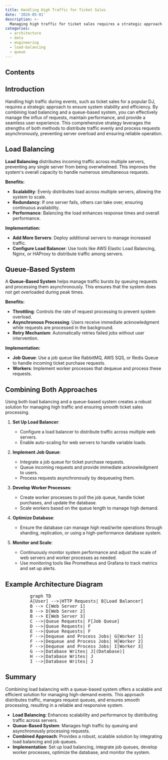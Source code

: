 ```yaml
---
title: Handling High Traffic for Ticket Sales
date: '2024-05-01'
description: >-
  Managing high traffic for ticket sales requires a strategic approach. By combining load balancing and queue-based systems, you can ensure that the system remains responsive and efficient, even under heavy loads. This method provides a scalable and reliable way to handle large volumes of user requests during peak times.
categories:
  - architecture
  - data
  - engineering
  - load-balancing
  - queue
---
```


## Contents

## Introduction

Handling high traffic during events, such as ticket sales for a popular DJ, requires a strategic approach to ensure system stability and efficiency. By combining load balancing and a queue-based system, you can effectively manage the influx of requests, maintain performance, and provide a seamless user experience. This comprehensive strategy leverages the strengths of both methods to distribute traffic evenly and process requests asynchronously, preventing server overload and ensuring reliable operation.

## Load Balancing

**Load Balancing** distributes incoming traffic across multiple servers, preventing any single server from being overwhelmed. This improves the system's overall capacity to handle numerous simultaneous requests.

**Benefits:**

- **Scalability**: Evenly distributes load across multiple servers, allowing the system to scale.
- **Redundancy**: If one server fails, others can take over, ensuring continuous availability.
- **Performance**: Balancing the load enhances response times and overall performance.

**Implementation:**

- **Add More Servers**: Deploy additional servers to manage increased traffic.
- **Configure Load Balancer**: Use tools like AWS Elastic Load Balancing, Nginx, or HAProxy to distribute traffic among servers.

## Queue-Based System

A **Queue-Based System** helps manage traffic bursts by queuing requests and processing them asynchronously. This ensures that the system does not get overloaded during peak times.

**Benefits:**

- **Throttling**: Controls the rate of request processing to prevent system overload.
- **Asynchronous Processing**: Users receive immediate acknowledgment while requests are processed in the background.
- **Retry Mechanism**: Automatically retries failed jobs without user intervention.

**Implementation:**

- **Job Queue**: Use a job queue like RabbitMQ, AWS SQS, or Redis Queue to handle incoming ticket purchase requests.
- **Workers**: Implement worker processes that dequeue and process these requests.

## Combining Both Approaches

Using both load balancing and a queue-based system creates a robust solution for managing high traffic and ensuring smooth ticket sales processing.

1. **Set Up Load Balancer**:

   - Configure a load balancer to distribute traffic across multiple web servers.
   - Enable auto-scaling for web servers to handle variable loads.

2. **Implement Job Queue**:

   - Integrate a job queue for ticket purchase requests.
   - Queue incoming requests and provide immediate acknowledgment to users.
   - Process requests asynchronously by dequeueing them.

3. **Develop Worker Processes**:

   - Create worker processes to poll the job queue, handle ticket purchases, and update the database.
   - Scale workers based on the queue length to manage high demand.

4. **Optimize Database**:

   - Ensure the database can manage high read/write operations through sharding, replication, or using a high-performance database system.

5. **Monitor and Scale**:

   - Continuously monitor system performance and adjust the scale of web servers and worker processes as needed.
   - Use monitoring tools like Prometheus and Grafana to track metrics and set up alerts.

## Example Architecture Diagram

<pre class="mermaid" style="display: flex; justify-content: center;">
  graph TD
  A[User] -->|HTTP Requests| B[Load Balancer]
  B --> C[Web Server 1]
  B --> D[Web Server 2]
  B --> E[Web Server 3]
  C -->|Queue Requests| F[Job Queue]
  D -->|Queue Requests| F
  E -->|Queue Requests| F
  F -->|Dequeue and Process Jobs| G[Worker 1]
  F -->|Dequeue and Process Jobs| H[Worker 2]
  F -->|Dequeue and Process Jobs| I[Worker 3]
  G -->|Database Writes| J[(Database)]
  H -->|Database Writes| J
  I -->|Database Writes| J
</pre>

## Summary

Combining load balancing with a queue-based system offers a scalable and efficient solution for managing high-demand events. This approach distributes traffic, manages request queues, and ensures smooth processing, resulting in a reliable and responsive system.

- **Load Balancing**: Enhances scalability and performance by distributing traffic across servers.
- **Queue-Based System**: Manages high traffic by queuing and asynchronously processing requests.
- **Combined Approach**: Provides a robust, scalable solution by integrating load balancing and job queues.
- **Implementation**: Set up load balancing, integrate job queues, develop worker processes, optimize the database, and monitor the system.
